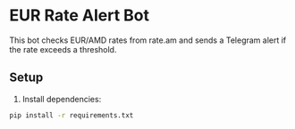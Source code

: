 # EUR Rate Alert Bot

This bot checks EUR/AMD rates from rate.am and sends a Telegram alert if the rate exceeds a threshold.

## Setup

1. Install dependencies:
```bash
pip install -r requirements.txt

